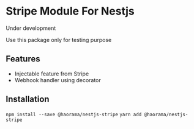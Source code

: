 # Stripe Module For Nestjs
Under development

Use this package only for testing purpose

## Features
- Injectable feature from Stripe
- Webhook handler using decorator

## Installation
`npm install --save @haorama/nestjs-stripe`
`yarn add @haorama/nestjs-stripe`